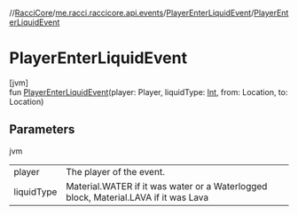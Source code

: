 //[RacciCore](../../../index.md)/[me.racci.raccicore.api.events](../index.md)/[PlayerEnterLiquidEvent](index.md)/[PlayerEnterLiquidEvent](-player-enter-liquid-event.md)

# PlayerEnterLiquidEvent

[jvm]\
fun [PlayerEnterLiquidEvent](-player-enter-liquid-event.md)(player: Player, liquidType: [Int](https://kotlinlang.org/api/latest/jvm/stdlib/kotlin/-int/index.html), from: Location, to: Location)

## Parameters

jvm

| | |
|---|---|
| player | The player of the event. |
| liquidType | Material.WATER if it was water or a Waterlogged block, Material.LAVA if it was Lava |
